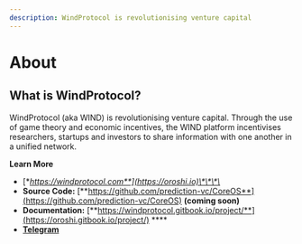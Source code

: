 ```yaml
---
description: WindProtocol is revolutionising venture capital
---
```


# About

## **What is WindProtocol?** 

WindProtocol \(aka WIND\) is revolutionising venture capital. Through the use of game theory and economic incentives, the WIND platform incentivises researchers, startups and investors to share information with one another in a unified network. 

**Learn More**

* [**https://windprotocol.com**](https://oroshi.io)\*\*\*\*
* **Source Code:** [**https://github.com/prediction-vc/CoreOS**](https://github.com/prediction-vc/CoreOS) **\(coming soon\)**
* **Documentation:** [**https://windprotocol.gitbook.io/project/**](https://oroshi.gitbook.io/project/)  ****
* [**Telegram**](https://t.me/joinchat/GL1cCEwc0zYYv_Wxtp77gQ)


